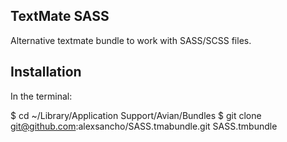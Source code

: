 ## TextMate SASS ##

Alternative textmate bundle to work with SASS/SCSS files.

## Installation ##

In the terminal:

$ cd ~/Library/Application Support/Avian/Bundles
$ git clone git@github.com:alexsancho/SASS.tmabundle.git SASS.tmbundle
